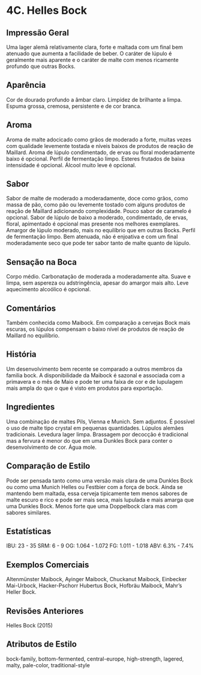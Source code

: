 # 4C. Helles Bock

## Impressão Geral

Uma lager alemã relativamente clara, forte e maltada com um final bem atenuado que aumenta a facilidade de beber. O caráter de lúpulo é geralmente mais aparente e o caráter de malte com menos ricamente profundo que outras Bocks.

## Aparência

Cor de dourado profundo a âmbar claro. Limpidez de brilhante a limpa. Espuma grossa, cremosa, persistente e de cor branca.

## Aroma

Aroma de malte adocicado como grãos de moderado a  forte, muitas vezes com qualidade levemente tostada e níveis baixos de produtos de reação de Maillard. Aroma de lúpulo condimentado, de ervas ou floral moderadamente baixo é opcional. Perfil de fermentação limpo. Esteres frutados de baixa intensidade é opcional. Álcool muito leve é opcional.

## Sabor

Sabor de malte de moderado a moderadamente, doce como grãos, como massa de pão, como pão ou levemente tostado com alguns produtos de reação de Maillard adicionando complexidade. Pouco sabor de caramelo é opcional. Sabor de lúpulo de baixo a moderado, condimentado, de ervas, floral, apimentado é opcional mas presente nos melhores exemplares. Amargor de lúpulo moderado, mais no equilíbrio que em outras Bocks. Perfil de fermentação limpo. Bem atenuada, não é enjoativa e com um final moderadamente seco que pode ter sabor tanto de malte quanto de lúpulo.

## Sensação na Boca

Corpo médio. Carbonatação de moderada a moderadamente alta. Suave e limpa, sem aspereza ou adstringência, apesar do amargor mais alto. Leve aquecimento alcoólico é opcional.

## Comentários

Também conhecida como Maibock. Em comparação a cervejas Bock mais escuras, os lúpulos compensam o baixo nível de produtos de reação de Maillard no equilíbrio.

## História

Um desenvolvimento bem recente se comparado a outros membros da familia bock. A disponibilidade da Maibock é sazonal e associada com a primavera e o mês de Maio e pode ter uma faixa de cor e de lupulagem mais ampla do que o que é visto em produtos para exportação.

## Ingredientes

Uma combinação de maltes Pils, Vienna e Munich. Sem adjuntos. É possível o uso de malte tipo crystal em pequenas quantidades. Lúpulos alemães tradicionais. Levedura lager limpa. Brassagem por decocção é tradicional mas a fervura é menor do que em uma Dunkles Bock para conter o desenvolvimento de cor. Água mole.

## Comparação de Estilo

Pode ser pensada tanto como uma versão mais clara de uma Dunkles Bock ou como uma Munich Helles ou Festbier com a força de bock. Ainda se mantendo bem maltada, essa cerveja tipicamente tem menos sabores de malte escuro e rico e pode ser mais seca, mais lupulada e mais amarga que uma Dunkles Bock. Menos forte que uma Doppelbock clara mas com sabores similares.

## Estatísticas

IBU: 23 - 35
SRM: 6 - 9
OG: 1.064 - 1.072
FG: 1.011 - 1.018
ABV: 6.3% - 7.4%

## Exemplos Comerciais

Altenmünster Maibock, Ayinger Maibock, Chuckanut Maibock, Einbecker Mai-Urbock, Hacker-Pschorr Hubertus Bock, Hofbräu Maibock, Mahr’s Heller Bock.

## Revisões Anteriores

Helles Bock (2015)

## Atributos de Estilo

bock-family, bottom-fermented, central-europe, high-strength, lagered, malty, pale-color, traditional-style